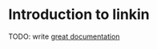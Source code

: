 # Introduction to linkin

TODO: write [great documentation](http://jacobian.org/writing/great-documentation/what-to-write/)
